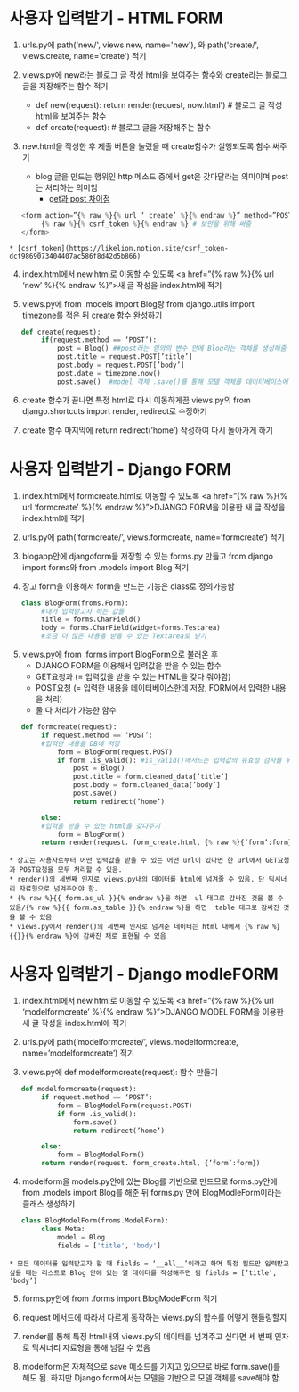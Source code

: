# 사용자 입력받기 - HTML FORM  


1. urls.py에 path('new/', views.new, name='new'), 와 path('create/', views.create, name='create') 적기  


2. views.py에 new라는 블로그 글 작성 html을 보여주는 함수와 create라는 블로그 글을 저장해주는 함수 적기  
    * def new(request): return render(request, now.html') # 블로그 글 작성 html을 보여주는 함수
    * def create(request): # 블로그 글을 저장해주는 함수  
    
    
3. new.html을 작성한 후 제출 버튼을 눌렀을 때  create함수가 실행되도록 함수 써주기
    * blog 글을 만드는 행위인 http 메소드 중에서 get은 갖다달라는 의미이며 post는 처리하는 의미임
        * [get과 post 차이점](https://im-developer.tistory.com/166)
```python
   <form action=”{% raw %}{% url ‘ create’ %}{% endraw %}” method=”POST”>
        {% raw %}{% csrf_token %}{% endraw %} # 보안을 위해 써줌
   </form>
```   
    * [csrf_token](https://likelion.notion.site/csrf_token-dcf9869073404407ac586f8d42d5b866)


4. index.html에서 new.html로 이동할 수 있도록 <a href=”{% raw %}{% url ‘new’ %}{% endraw %}”>새 글 작성</a>을 index.html에 적기   


5. views.py에 from .models import Blog랑 from django.utils import timezone를 적은 뒤 create 함수 완성하기
```python
   def create(request):
        if(request.method == ‘POST’):
            post = Blog() ##post라는 임의의 변수 안에 Blog라는 객체를 생성해줌
            post.title = request.POST[’title’]
            post.body = request.POST[’body’]
            post.date = timezone.now()
            post.save()  #model 객체 .save()를 통해 모델 객체를 데이터베이스에 저장
```   


6. create 함수가 끝나면 특정 html로 다시 이동하게끔 views.py의 from django.shortcuts import render, redirect로 수정하기  


7. create 함수 마지막에 return redirect(’home’) 작성하여 다시 돌아가게 하기

# 사용자 입력받기 - Django FORM  

1. index.html에서 formcreate.html로 이동할 수 있도록 <a href=”{% raw %}{% url ‘formcreate’ %}{% endraw %}”>DJANGO FORM을 이용한 새 글 작성</a>을 index.html에 적기  


2. urls.py에  path(’formcreate/’, views.formcreate, name=’formcreate’) 적기  


3. blogapp안에 djangoform을 저장할 수 있는 forms.py 만들고 from django import forms와 from .models import Blog 적기  


4. 장고 form을 이용해서 form을 만드는 기능은 class로 정의가능함

```python
   class BlogForm(froms.Form):
        #내가 입력받고자 하는 값들
        title = forms.CharField()
        body = forms.CharField(widget=forms.Testarea) 
        #조금 더 많은 내용을 받을 수 있는 Textarea로 받기
```   


5. views.py에 from .forms import BlogForm으로 불러온 후
    * DJANGO FORM을 이용해서 입력값을 받을 수 있는 함수
    * GET요청과 (= 입력값을 받을 수 있는 HTML을 갖다 줘야함)
    * POST요청 (= 입력한 내용을 데이터베이스한데 저장, FORM에서 입력한 내용을 처리)
    * 둘 다 처리가 가능한 함수
    
```python
   def formcreate(request):
        if request.method == ‘POST’:
        #입력한 내용을 DB에 저장
            form = BlogForm(request.POST)
            if form .is_valid(): #is_valid()메서드는 입력값의 유효성 검사를 위해 사용
                post = Blog()
                post.title = form.cleaned_data[’title’]
                post.body = form.cleaned_data[’body’]
                post.save()
                return redirect(’home’)

        else:
        #입력을 받을 수 있는 html을 갖다주기
            form = BlogForm()
        return render(request. form_create.html, {% raw %}{’form’:form}{% endraw %})
```   

    * 장고는 사용자로부터 어떤 입력값을 받을 수 있는 어떤 url이 있다면 한 url에서 GET요청과 POST요청을 모두 처리할 수 있음.
    * render()의 세번째 인자로 views.py내의 데이터를 html에 넘겨줄 수 있음. 단 딕셔너리 자료형으로 넘겨주어야 함.
    * {% raw %}{{ form.as_ul }}{% endraw %}을 하면  ul 태그로 감싸진 것을 볼 수 있음/{% raw %}{{ form.as_table }}{% endraw %}을 하면  table 태그로 감싸진 것을 볼 수 있음
    * views.py에서 render()의 세번째 인자로 넘겨준 데이터는 html 내에서 {% raw %}{{}}{% endraw %}에 감싸진 채로 표현될 수 있음

# 사용자 입력받기 - Django modleFORM

1. index.html에서 new.html로 이동할 수 있도록 <a href=”{% raw %}{% url ‘modelformcreate’ %}{% endraw %}”>DJANGO MODEL FORM을 이용한 새 글 작성</a>을 index.html에 적기   


2. urls.py에  path(’modelformcreate/’, views.modelformcreate, name=’modelformcreate’) 적기   


3. views.py에 def modelformcreate(request): 함수 만들기   

```python
   def modelformcreate(request):
        if request.method == ‘POST’:
            form = BlogModelForm(request.POST)
            if form .is_valid(): 
                form.save()
                return redirect(’home’)

        else:
            form = BlogModelForm()
        return render(request. form_create.html, {’form’:form})
```   


4. modelform을 models.py안에 있는 Blog를 기반으로 만드므로 forms.py안에 from .models import Blog를 해준 뒤 forms.py 안에 BlogModleForm이라는 클래스 생성하기  

```python
   class BlogModelForm(froms.ModelForm):
        class Meta:
            model = Blog
            fields = ['title', 'body']
```   
    * 모든 데이터를 입력받고자 할 때 fields = ‘__all__’이라고 하며 특정 필드만 입력받고 싶을 때는 리스트로 Blog 안에 있는 열 데이터를 작성해주면 됨 fields = [’title’, ‘body’]   
    
    
5. forms.py안에 from .forms import BlogModelForm 적기

1. request 메서드에 따라서 다르게 동작하는 views.py의 함수를 어떻게 핸들링할지   



2. render를 통해 특정 html내의 views.py의 데이터를 넘겨주고 싶다면 세 번째 인자로 딕셔너리 자료형을 통해 넘길 수 있음   



3. modelform은 자체적으로 save 메소드를 가지고 있으므로 바로 form.save()를 해도 됨. 하지만 Django form에서는 모델을 기반으로 모델 객체를 save해야 함.
